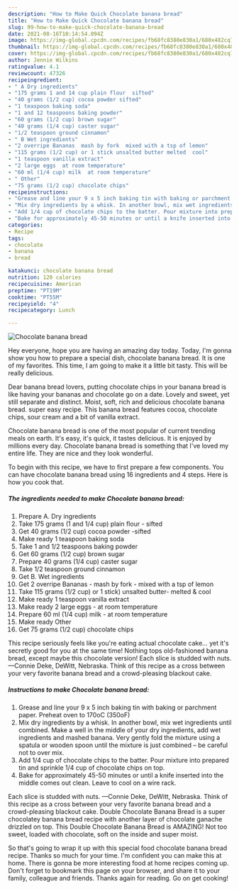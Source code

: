 ```yaml
---
description: "How to Make Quick Chocolate banana bread"
title: "How to Make Quick Chocolate banana bread"
slug: 99-how-to-make-quick-chocolate-banana-bread
date: 2021-08-16T10:14:54.094Z
image: https://img-global.cpcdn.com/recipes/fb68fc8380e830a1/680x482cq70/chocolate-banana-bread-recipe-main-photo.jpg
thumbnail: https://img-global.cpcdn.com/recipes/fb68fc8380e830a1/680x482cq70/chocolate-banana-bread-recipe-main-photo.jpg
cover: https://img-global.cpcdn.com/recipes/fb68fc8380e830a1/680x482cq70/chocolate-banana-bread-recipe-main-photo.jpg
author: Jennie Wilkins
ratingvalue: 4.1
reviewcount: 47326
recipeingredient:
- " A Dry ingredients"
- "175 grams 1 and 14 cup plain flour  sifted"
- "40 grams (1/2 cup) cocoa powder sifted"
- "1 teaspoon baking soda"
- "1 and 12 teaspoons baking powder"
- "60 grams (1/2 cup) brown sugar"
- "40 grams (1/4 cup) caster sugar"
- "1/2 teaspoon ground cinnamon"
- " B Wet ingredients"
- "2 overripe Bananas  mash by fork  mixed with a tsp of lemon"
- "115 grams (1/2 cup) or 1 stick unsalted butter melted  cool"
- "1 teaspoon vanilla extract"
- "2 large eggs  at room temperature"
- "60 ml (1/4 cup) milk  at room temperature"
- " Other"
- "75 grams (1/2 cup) chocolate chips"
recipeinstructions:
- "Grease and line your 9 x 5 inch baking tin with baking or parchment paper. Preheat oven to 170oC (350oF)"
- "Mix dry ingredients by a whisk. In another bowl, mix wet ingredients until combined. Make a well in the middle of your dry ingredients, add wet ingredients and mashed banana. Very gently fold the mixture using a spatula or wooden spoon until the mixture is just combined – be careful not to over mix."
- "Add 1/4 cup of chocolate chips to the batter. Pour mixture into prepared tin and sprinkle 1/4 cup of chocolate chips on top."
- "Bake for approximately 45-50 minutes or until a knife inserted into the middle comes out clean. Leave to cool on a wire rack."
categories:
- Recipe
tags:
- chocolate
- banana
- bread

katakunci: chocolate banana bread 
nutrition: 120 calories
recipecuisine: American
preptime: "PT19M"
cooktime: "PT55M"
recipeyield: "4"
recipecategory: Lunch

---
```



![Chocolate banana bread](https://img-global.cpcdn.com/recipes/fb68fc8380e830a1/680x482cq70/chocolate-banana-bread-recipe-main-photo.jpg)

Hey everyone, hope you are having an amazing day today. Today, I'm gonna show you how to prepare a special dish, chocolate banana bread. It is one of my favorites. This time, I am going to make it a little bit tasty. This will be really delicious.

Dear banana bread lovers, putting chocolate chips in your banana bread is like having your bananas and chocolate go on a date. Lovely and sweet, yet still separate and distinct. Moist, soft, rich and delicious chocolate banana bread. super easy recipe. This banana bread features cocoa, chocolate chips, sour cream and a bit of vanilla extract.

Chocolate banana bread is one of the most popular of current trending meals on earth. It's easy, it's quick, it tastes delicious. It is enjoyed by millions every day. Chocolate banana bread is something that I've loved my entire life. They are nice and they look wonderful.


To begin with this recipe, we have to first prepare a few components. You can have chocolate banana bread using 16 ingredients and 4 steps. Here is how you cook that.

<!--inarticleads1-->

##### The ingredients needed to make Chocolate banana bread:

1. Prepare  A. Dry ingredients
1. Take 175 grams (1 and 1/4 cup) plain flour - sifted
1. Get 40 grams (1/2 cup) cocoa powder -sifted
1. Make ready 1 teaspoon baking soda
1. Take 1 and 1/2 teaspoons baking powder
1. Get 60 grams (1/2 cup) brown sugar
1. Prepare 40 grams (1/4 cup) caster sugar
1. Take 1/2 teaspoon ground cinnamon
1. Get  B. Wet ingredients
1. Get 2 overripe Bananas - mash by fork - mixed with a tsp of lemon
1. Take 115 grams (1/2 cup) or 1 stick) unsalted butter- melted &amp; cool
1. Make ready 1 teaspoon vanilla extract
1. Make ready 2 large eggs - at room temperature
1. Prepare 60 ml (1/4 cup) milk - at room temperature
1. Make ready  Other
1. Get 75 grams (1/2 cup) chocolate chips


This recipe seriously feels like you&#39;re eating actual chocolate cake… yet it&#39;s secretly good for you at the same time! Nothing tops old-fashioned banana bread, except maybe this chocolate version! Each slice is studded with nuts. —Connie Deke, DeWitt, Nebraska. Think of this recipe as a cross between your very favorite banana bread and a crowd-pleasing blackout cake. 

<!--inarticleads2-->

##### Instructions to make Chocolate banana bread:

1. Grease and line your 9 x 5 inch baking tin with baking or parchment paper. Preheat oven to 170oC (350oF)
1. Mix dry ingredients by a whisk. In another bowl, mix wet ingredients until combined. Make a well in the middle of your dry ingredients, add wet ingredients and mashed banana. Very gently fold the mixture using a spatula or wooden spoon until the mixture is just combined – be careful not to over mix.
1. Add 1/4 cup of chocolate chips to the batter. Pour mixture into prepared tin and sprinkle 1/4 cup of chocolate chips on top.
1. Bake for approximately 45-50 minutes or until a knife inserted into the middle comes out clean. Leave to cool on a wire rack.


Each slice is studded with nuts. —Connie Deke, DeWitt, Nebraska. Think of this recipe as a cross between your very favorite banana bread and a crowd-pleasing blackout cake. Double Chocolate Banana Bread is a super chocolatey banana bread recipe with another layer of chocolate ganache drizzled on top. This Double Chocolate Banana Bread is AMAZING! Not too sweet, loaded with chocolate, soft on the inside and super moist. 

So that's going to wrap it up with this special food chocolate banana bread recipe. Thanks so much for your time. I'm confident you can make this at home. There is gonna be more interesting food at home recipes coming up. Don't forget to bookmark this page on your browser, and share it to your family, colleague and friends. Thanks again for reading. Go on get cooking!
